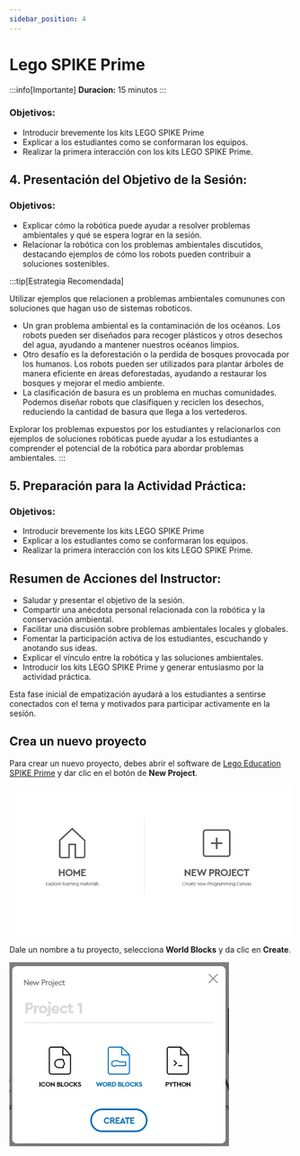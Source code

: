 ```yaml
---
sidebar_position: 4
---
```

# Lego SPIKE Prime

:::info[Importante]
**Duracion:** 15 minutos
:::

### Objetivos:
- Introducir brevemente los kits LEGO SPIKE Prime 
- Explicar a los estudiantes como se conformaran los equipos.
- Realizar la primera interacción con los kits LEGO SPIKE Prime.

## 4. Presentación del Objetivo de la Sesión:
### Objetivos:
- Explicar cómo la robótica puede ayudar a resolver problemas ambientales y qué se espera lograr en la sesión.
- Relacionar la robótica con los problemas ambientales discutidos, destacando ejemplos de cómo los robots pueden contribuir a soluciones sostenibles.


:::tip[Estrategia Recomendada]

Utilizar ejemplos que relacionen a problemas ambientales comununes con soluciones que hagan uso de sistemas roboticos.

- Un gran problema ambiental es la contaminación de los océanos. Los robots pueden ser diseñados para recoger plásticos y otros desechos del agua, ayudando a mantener nuestros océanos limpios.
- Otro desafío es la deforestación o la perdida de bosques provocada por los humanos. Los robots pueden ser utilizados para plantar árboles de manera eficiente en áreas deforestadas, ayudando a restaurar los bosques y mejorar el medio ambiente.
- La clasificación de basura es un problema en muchas comunidades. Podemos diseñar robots que clasifiquen y reciclen los desechos, reduciendo la cantidad de basura que llega a los vertederos.

Explorar los problemas expuestos por los estudiantes y relacionarlos con ejemplos de soluciones robóticas puede ayudar a los estudiantes a comprender el potencial de la robótica para abordar problemas ambientales.
:::

## 5. Preparación para la Actividad Práctica:
### Objetivos:
- Introducir brevemente los kits LEGO SPIKE Prime 
- Explicar a los estudiantes como se conformaran los equipos.
- Realizar la primera interacción con los kits LEGO SPIKE Prime.


## Resumen de Acciones del Instructor:
- Saludar y presentar el objetivo de la sesión.
- Compartir una anécdota personal relacionada con la robótica y la conservación ambiental.
- Facilitar una discusión sobre problemas ambientales locales y globales.
- Fomentar la participación activa de los estudiantes, escuchando y anotando sus ideas.
- Explicar el vínculo entre la robótica y las soluciones ambientales.
- Introducir los kits LEGO SPIKE Prime y generar entusiasmo por la actividad práctica.

Esta fase inicial de empatización ayudará a los estudiantes a sentirse conectados con el tema y motivados para participar activamente en la sesión.

## Crea un nuevo proyecto

Para crear un nuevo proyecto, debes abrir el software de [Lego Education SPIKE Prime](https://spike.legoeducation.com/prime/project) y dar clic en el botón de **New Project**.

![New Project](./img/new-project.png)


Dale un nombre a tu proyecto, selecciona **World Blocks** y da clic en **Create**.

![New Project](./img/create-project.png)